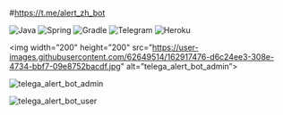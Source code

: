 #https://t.me/alert_zh_bot

![Java](https://img.shields.io/badge/java-%23ED8B00.svg?style=for-the-badge&logo=java&logoColor=white) ![Spring](https://img.shields.io/badge/Spring-6DB33F?style=for-the-badge&logo=spring&logoColor=white) ![Gradle](https://img.shields.io/badge/Gradle-02303A.svg?style=for-the-badge&logo=Gradle&logoColor=white) ![Telegram](https://img.shields.io/badge/Telegram-2CA5E0?style=for-the-badge&logo=telegram&logoColor=white) ![Heroku](https://img.shields.io/badge/Heroku-430098?style=for-the-badge&logo=heroku&logoColor=white)


<img width=”200" height=”200" src=”https://user-images.githubusercontent.com/62649514/162917476-d6c24ee3-308e-4734-bbf7-09e8752bacdf.jpg" alt=”telega_alert_bot_admin”>



![telega_alert_bot_admin](https://user-images.githubusercontent.com/62649514/162917476-d6c24ee3-308e-4734-bbf7-09e8752bacdf.jpg)

![telega_alert_bot_user](https://user-images.githubusercontent.com/62649514/162917505-ed438d48-06f0-4b3b-a435-4a0832d9db0b.jpg)
